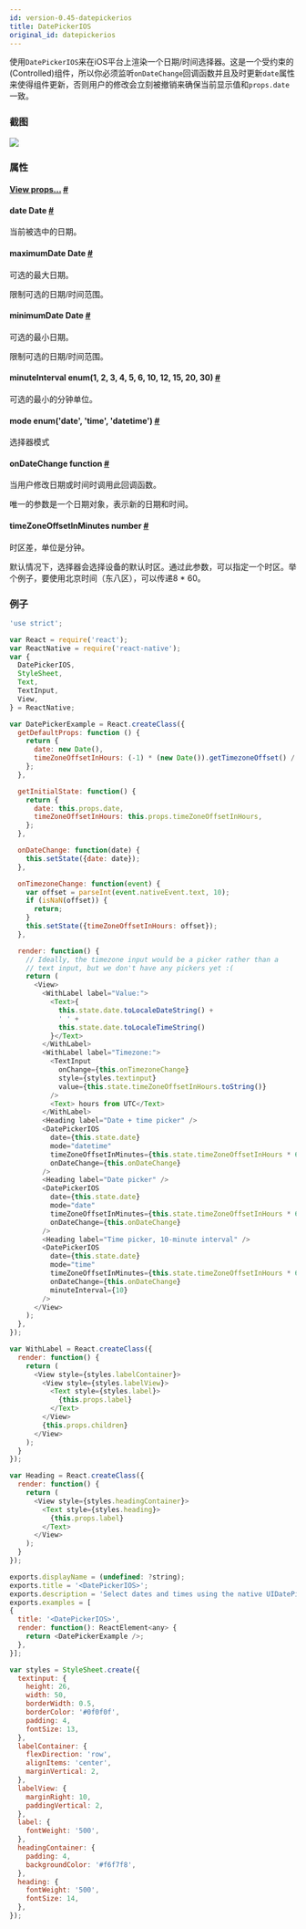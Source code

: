 ```yaml
---
id: version-0.45-datepickerios
title: DatePickerIOS
original_id: datepickerios
---
```


使用`DatePickerIOS`来在iOS平台上渲染一个日期/时间选择器。这是一个受约束的(Controlled)组件，所以你必须监听`onDateChange`回调函数并且及时更新`date`属性来使得组件更新，否则用户的修改会立刻被撤销来确保当前显示值和`props.date`一致。

### 截图
![](img/components/datepickerios.png)

### 属性

<div class="props">
    <div class="prop">
        <h4 class="propTitle"><a class="anchor" name="view"></a><a href="view.html#props">View props...</a> <a class="hash-link" href="#view">#</a></h4>
    </div>
    <div class="prop">
        <h4 class="propTitle"><a class="anchor" name="date"></a>date <span class="propType">Date</span> <a class="hash-link" href="#date">#</a></h4>
        <div>
            <p>当前被选中的日期。</p>
        </div>
    </div>
    <div class="prop">
        <h4 class="propTitle"><a class="anchor" name="maximumdate"></a>maximumDate <span class="propType">Date</span> <a class="hash-link" href="#maximumdate">#</a></h4>
        <div>
            <p>可选的最大日期。</p>
            <p>限制可选的日期/时间范围。</p>
        </div>
    </div>
    <div class="prop">
        <h4 class="propTitle"><a class="anchor" name="minimumdate"></a>minimumDate <span class="propType">Date</span> <a class="hash-link" href="#minimumdate">#</a></h4>
        <div>
            <p>可选的最小日期。</p>
            <p>限制可选的日期/时间范围。</p>
        </div>
    </div>
    <div class="prop">
        <h4 class="propTitle"><a class="anchor" name="minuteinterval"></a>minuteInterval <span class="propType">enum(1, 2, 3, 4, 5, 6, 10, 12, 15, 20, 30)</span> <a class="hash-link" href="#minuteinterval">#</a></h4>
        <div>
            <p>可选的最小的分钟单位。</p>
        </div>
    </div>
    <div class="prop">
        <h4 class="propTitle"><a class="anchor" name="mode"></a>mode <span class="propType">enum('date', 'time', 'datetime')</span> <a class="hash-link" href="#mode">#</a></h4>
        <div>
            <p>选择器模式</p>
        </div>
    </div>
    <div class="prop">
        <h4 class="propTitle"><a class="anchor" name="ondatechange"></a>onDateChange <span class="propType">function</span> <a class="hash-link" href="#ondatechange">#</a></h4>
        <div>
            <p>当用户修改日期或时间时调用此回调函数。</p>
            <p>唯一的参数是一个日期对象，表示新的日期和时间。</p>
        </div>
    </div>
    <div class="prop">
        <h4 class="propTitle"><a class="anchor" name="timezoneoffsetinminutes"></a>timeZoneOffsetInMinutes <span class="propType">number</span> <a class="hash-link" href="#timezoneoffsetinminutes">#</a></h4>
        <div>
            <p>时区差，单位是分钟。</p>
            <p>默认情况下，选择器会选择设备的默认时区。通过此参数，可以指定一个时区。举个例子，要使用北京时间（东八区），可以传递8 * 60。</p>
        </div>
    </div>
</div>

### 例子

```javascript
'use strict';

var React = require('react');
var ReactNative = require('react-native');
var {
  DatePickerIOS,
  StyleSheet,
  Text,
  TextInput,
  View,
} = ReactNative;

var DatePickerExample = React.createClass({
  getDefaultProps: function () {
    return {
      date: new Date(),
      timeZoneOffsetInHours: (-1) * (new Date()).getTimezoneOffset() / 60,
    };
  },

  getInitialState: function() {
    return {
      date: this.props.date,
      timeZoneOffsetInHours: this.props.timeZoneOffsetInHours,
    };
  },

  onDateChange: function(date) {
    this.setState({date: date});
  },

  onTimezoneChange: function(event) {
    var offset = parseInt(event.nativeEvent.text, 10);
    if (isNaN(offset)) {
      return;
    }
    this.setState({timeZoneOffsetInHours: offset});
  },

  render: function() {
    // Ideally, the timezone input would be a picker rather than a
    // text input, but we don't have any pickers yet :(
    return (
      <View>
        <WithLabel label="Value:">
          <Text>{
            this.state.date.toLocaleDateString() +
            ' ' +
            this.state.date.toLocaleTimeString()
          }</Text>
        </WithLabel>
        <WithLabel label="Timezone:">
          <TextInput
            onChange={this.onTimezoneChange}
            style={styles.textinput}
            value={this.state.timeZoneOffsetInHours.toString()}
          />
          <Text> hours from UTC</Text>
        </WithLabel>
        <Heading label="Date + time picker" />
        <DatePickerIOS
          date={this.state.date}
          mode="datetime"
          timeZoneOffsetInMinutes={this.state.timeZoneOffsetInHours * 60}
          onDateChange={this.onDateChange}
        />
        <Heading label="Date picker" />
        <DatePickerIOS
          date={this.state.date}
          mode="date"
          timeZoneOffsetInMinutes={this.state.timeZoneOffsetInHours * 60}
          onDateChange={this.onDateChange}
        />
        <Heading label="Time picker, 10-minute interval" />
        <DatePickerIOS
          date={this.state.date}
          mode="time"
          timeZoneOffsetInMinutes={this.state.timeZoneOffsetInHours * 60}
          onDateChange={this.onDateChange}
          minuteInterval={10}
        />
      </View>
    );
  },
});

var WithLabel = React.createClass({
  render: function() {
    return (
      <View style={styles.labelContainer}>
        <View style={styles.labelView}>
          <Text style={styles.label}>
            {this.props.label}
          </Text>
        </View>
        {this.props.children}
      </View>
    );
  }
});

var Heading = React.createClass({
  render: function() {
    return (
      <View style={styles.headingContainer}>
        <Text style={styles.heading}>
          {this.props.label}
        </Text>
      </View>
    );
  }
});

exports.displayName = (undefined: ?string);
exports.title = '<DatePickerIOS>';
exports.description = 'Select dates and times using the native UIDatePicker.';
exports.examples = [
{
  title: '<DatePickerIOS>',
  render: function(): ReactElement<any> {
    return <DatePickerExample />;
  },
}];

var styles = StyleSheet.create({
  textinput: {
    height: 26,
    width: 50,
    borderWidth: 0.5,
    borderColor: '#0f0f0f',
    padding: 4,
    fontSize: 13,
  },
  labelContainer: {
    flexDirection: 'row',
    alignItems: 'center',
    marginVertical: 2,
  },
  labelView: {
    marginRight: 10,
    paddingVertical: 2,
  },
  label: {
    fontWeight: '500',
  },
  headingContainer: {
    padding: 4,
    backgroundColor: '#f6f7f8',
  },
  heading: {
    fontWeight: '500',
    fontSize: 14,
  },
});
```